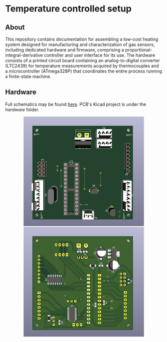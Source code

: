 # Temperature controlled setup

## About

This repository contains documentation for assembling a low-cost heating system designed for manufacturing and characterization of gas sensors, including dedicated hardware and firmware, comprising a proportional-integral-derivative controller and user interface for its use. The hardware consists of a printed circuit board containing an analog-to-digital converter (LTC2439) for temperature measurements acquired by thermocouples and a microcontroller (ATmega328P) that coordinates the entire process running a finite-state machine.

## Hardware

Full schematics may be found [here](./hardware/schematics.pdf). PCB's Kicad project is under the *hardware* folder.

<p align="center" float="left">
	<img src="./images/pcb_top.png" alt="PCB top" height="350">
	<img src="./images/pcb_bottom.png" alt="PCB bottom" height="350">
</p>

